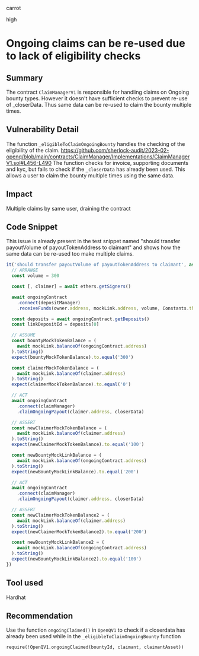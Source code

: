 carrot

high

# Ongoing claims can be re-used due to lack of eligibility checks

## Summary
The contract `ClaimManagerV1` is responsible for handling claims on Ongoing bounty types. However it doesn't have sufficient checks to prevent re-use of _closerData. Thus same data can be re-used to claim the bounty multiple times.
## Vulnerability Detail
The function `_eligibleToClaimOngoingBounty` handles the checking of the eligibility of the claim. 
https://github.com/sherlock-audit/2023-02-openq/blob/main/contracts/ClaimManager/Implementations/ClaimManagerV1.sol#L456-L490
The function checks for invoice, supporting documents and kyc, but fails to check if the `_closerData` has already been used. This allows a user to claim the bounty multiple times using the same data.
## Impact
Multiple claims by same user, draining the contract
## Code Snippet
This issue is already present in the test snippet named "should transfer payoutVolume of payoutTokenAddress to claimant" and shows how the same data can be re-used too make multiple claims.
```javascript
it('should transfer payoutVolume of payoutTokenAddress to claimant', async () => {
  // ARRANGE
  const volume = 300

  const [, claimer] = await ethers.getSigners()

  await ongoingContract
    .connect(depositManager)
    .receiveFunds(owner.address, mockLink.address, volume, Constants.thirtyDays)

  const deposits = await ongoingContract.getDeposits()
  const linkDepositId = deposits[0]

  // ASSUME
  const bountyMockTokenBalance = (
    await mockLink.balanceOf(ongoingContract.address)
  ).toString()
  expect(bountyMockTokenBalance).to.equal('300')

  const claimerMockTokenBalance = (
    await mockLink.balanceOf(claimer.address)
  ).toString()
  expect(claimerMockTokenBalance).to.equal('0')

  // ACT
  await ongoingContract
    .connect(claimManager)
    .claimOngoingPayout(claimer.address, closerData)

  // ASSERT
  const newClaimerMockTokenBalance = (
    await mockLink.balanceOf(claimer.address)
  ).toString()
  expect(newClaimerMockTokenBalance).to.equal('100')

  const newBountyMockLinkBalance = (
    await mockLink.balanceOf(ongoingContract.address)
  ).toString()
  expect(newBountyMockLinkBalance).to.equal('200')

  // ACT
  await ongoingContract
    .connect(claimManager)
    .claimOngoingPayout(claimer.address, closerData)

  // ASSERT
  const newClaimerMockTokenBalance2 = (
    await mockLink.balanceOf(claimer.address)
  ).toString()
  expect(newClaimerMockTokenBalance2).to.equal('200')

  const newBountyMockLinkBalance2 = (
    await mockLink.balanceOf(ongoingContract.address)
  ).toString()
  expect(newBountyMockLinkBalance2).to.equal('100')
})
```
## Tool used
Hardhat
## Recommendation
Use the function `ongoingClaimed()` in `OpenQV1` to check if a closerdata has already been used while in the `_eligibleToClaimOngoingBounty` function
```solidity
require(!OpenQV1.ongoingClaimed(bountyId, claimant, claimantAsset))
```